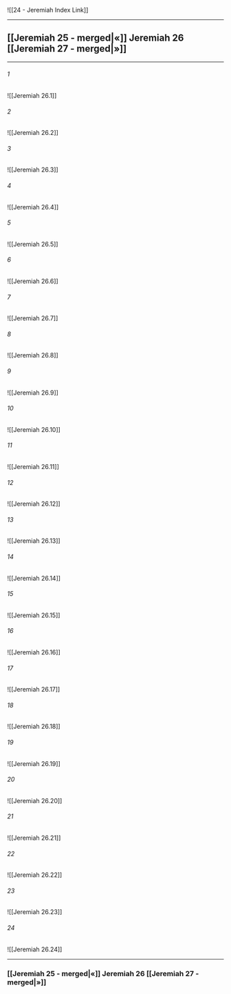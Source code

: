 ![[24 - Jeremiah Index Link]]

---
##  [[Jeremiah 25 - merged|«]] Jeremiah 26 [[Jeremiah 27 - merged|»]]

---

###### 1
![[Jeremiah 26.1]] 

###### 2
![[Jeremiah 26.2]] 

###### 3
![[Jeremiah 26.3]] 

###### 4
![[Jeremiah 26.4]]

###### 5 
![[Jeremiah 26.5]] 

###### 6
![[Jeremiah 26.6]] 

###### 7
![[Jeremiah 26.7]] 

###### 8
![[Jeremiah 26.8]] 

###### 9
![[Jeremiah 26.9]] 

###### 10
![[Jeremiah 26.10]] 

###### 11
![[Jeremiah 26.11]] 

###### 12
![[Jeremiah 26.12]]

###### 13
![[Jeremiah 26.13]] 

###### 14
![[Jeremiah 26.14]] 

###### 15
![[Jeremiah 26.15]]

###### 16
![[Jeremiah 26.16]] 

###### 17
![[Jeremiah 26.17]]

###### 18
![[Jeremiah 26.18]] 

###### 19
![[Jeremiah 26.19]] 

###### 20
![[Jeremiah 26.20]]

###### 21
![[Jeremiah 26.21]] 

###### 22
![[Jeremiah 26.22]] 

###### 23
![[Jeremiah 26.23]]

###### 24
![[Jeremiah 26.24]] 


---
###  [[Jeremiah 25 - merged|«]] Jeremiah 26 [[Jeremiah 27 - merged|»]]